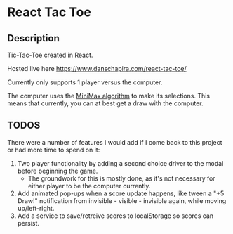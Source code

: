 # React Tac Toe

## Description
Tic-Tac-Toe created in React.

Hosted live here https://www.danschapira.com/react-tac-toe/

Currently only supports 1 player versus the computer.

The computer uses the [MiniMax algorithm](https://medium.com/@alialaa/tic-tac-toe-with-javascript-es2015-ai-player-with-minimax-algorithm-59f069f46efa) to make its selections.  This means that currently, you can at best get a draw with the computer.

## TODOS
There were a number of features I would add if I come back to this project or had more time to spend on it:
1. Two player functionality by adding a second choice driver to the modal before beginning the game.
    * The groundwork for this is mostly done, as it's not necessary for either player to be the computer currently.
2. Add animated pop-ups when a score update happens, like tween a "+5 Draw!" notification from invisible - visible - invisible again, while moving up/left-right.
3. Add a service to save/retreive scores to localStorage so scores can persist.